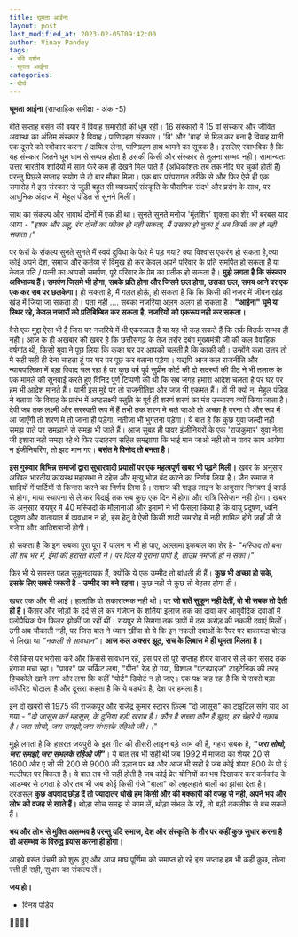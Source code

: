 ```yaml
---
title: घूमता आईना
layout: post
last_modified_at: 2023-02-05T09:42:00
author: Vinay Pandey
tags:
- रवि दर्शन
- घूमता आईना
categories:
- दीर्घ
---
```

**घूमता आईना**
(साप्ताहिक समीक्षा - अंक -5)

बीते सप्ताह बसंत की बयार में विवाह समारोहों की धूम रही। 16 संस्कारों में 15 वां संस्कार और जीवित अवस्था का अंतिम संस्कार है विवाह / पाणिग्रहण संस्कार। 'वि' और 'वाह' से मिल कर बना है विवाह यानी एक दूसरे को स्वीकार करना / दायित्व लेना, पाणिग्रहण हाथ थामने का सूचक है। इसलिए स्वाभविक है कि यह संस्कार जितने धूम धाम से सम्पन्न होता है उसकी किसी और संस्कार से तुलना सम्भव नही। सामान्यतः उत्तर भारतीय शादियों में सात फेरे कम ही देखने मिल पाते हैं (अधिकांशतः तब तक नींद घेर चुकी होती है) परन्तु पिछले सप्ताह संयोग से दो बार मौका मिला। एक बार परंपरागत तरीके से और फिर ऐसे ही एक समारोह में इस संस्कार से जुड़ी बहुत सी व्याख्याएँ संस्कृति के पौराणिक संदर्भ और प्रसंग के साथ, पर आधुनिक अंदाज में, मेहुल पंडित से सुनने मिलीं। 

साथ का संकल्प और भावार्थ दोनों में एक ही था। सुनते सुनते मनोज 'मुंतशिर' शुक्ला का शेर भी बरबस याद आया -
*"इश्क और लहू, रंग दोनों का फीका हो नही सकता,* 
*मैं उसका हो चुका हूं अब किसी का हो नही सकता।"*

पर फेरों के संकल्प सुनते सुनते मैं स्वयं दुविधा के फेरे में पड़ गया? क्या विश्वास एकरंग हो सकता है,क्या कोई अपने देश, समाज और कर्तव्य से विमुख हो कर   केवल अपने परिवार के प्रति समर्पित हो सकता है या केवल पति / पत्नी का आपसी समर्पण, पूरे परिवार के प्रेम का प्रतीक हो सकता है। **मुझे लगता है कि संस्कार अविभाज्य हैं। समर्पण जिसमे भी होगा, सबके प्रति होगा और जिसमे छल होगा, उसका छल, समय आने पर एक एक कर सब पर छलकेगा।** हो सकता है, मैं गलत होऊं, हो सकता है कि  कि किसी की नजर में जीवन खंड खंड में जिया जा सकता हो। पता नही .... सबका नजरिया अलग अलग हो सकता है। **"आईना" घूमे या स्थिर रहे, केवल नजारों को प्रतिबिम्बित कर सकता है, नजरियों को एकरूप नही कर सकता।** 

वैसे एक मुद्दा ऐसा भी है जिस पर नजरिये में भी एकरूपता है या यह भी कह सकते हैं कि तर्क वितर्क सम्भव ही नही। आज के ही अखबार की खबर है कि छत्तीसगढ़ के तेज तर्रार दबंग मुख्यमंत्री जी की कल वैवाहिक वर्षगांठ थी, किसी युवा ने पूछ लिया कि कका घर पर आपकी चलती है कि काकी की। उन्होंने कहा उत्तर तो मै सही सही ही देना चाहता हूं पर घर पर पूछ कर बताना पड़ेगा। यद्यपि आज कल राजनीति और न्यायपालिका में बड़ा विवाद चल रहा है पर कुछ वर्ष पूर्व सुप्रीम कोर्ट की दो सदस्यों की पीठ ने भी तलाक के एक मामले की सुनवाई करते हुए विनिद पूर्ण टिप्पणी की थी कि सब जगह हमारा आदेश चलता है पर घर पर हम भी आदेश मानते हैं। यानी इस मुद्दे पर तो राजनीतिज्ञ और जज भी एकमत हैं। हों भी क्यों न, मेहुल पंडित ने बताया कि विवाह के प्रारंभ में अष्टलक्ष्मी स्तुति के पूर्व ही शरणं शरणं का मंत्र उच्चारण क्यों किया जाता है। देवी जब तक लक्ष्मी और सरस्वती रूप में हैं तभी तक शरण मे चले जाओ तो अच्छा है वरना वो और रूप में आ जाएँगी तो शरण मे तो जाना ही पड़ेगा, नतीजा भी भुगतना पड़ेगा। ये बात है कि कुछ युवा जल्दी नही समझ पाते पर समझाने से समझ भी जाते हैं। आज सुबह ही पावर इंजीनियरों के एक 'राजकुमार' युवा नेता जी इशारा नही समझ रहे थे फिर उदाहरण सहित समझाया कि भाई मान जाओ नही तो न पावर काम आयेगा न इंजीनियरिंग, तो झट मान गए। **बसंत मे विनोद तो बनता है।**

**इस गुरुवार विभिन्न समाजों द्वारा सुधारवादी प्रयासों पर एक महत्वपूर्ण खबर भी पढ़ने मिली।** खबर के अनुसार अखिल भारतीय कायस्थ महासभा ने दहेज और मृत्यु भोज बंद करने का निर्णय लिया है। जैन समाज ने शादियों में पार्टियों से किनारा करने का निर्णय लिया है। समाज की गाइड लाइन के अनुसार निमंत्रण ई कार्ड से होगा, माया स्थापना से ले कर विदाई तक सब कुछ एक दिन में होगा और रात्रि रिसेप्शन नही होगा। खबर के अनुसार रायपुर में 40 मस्जिदों के मौलानाओं और इमामों ने भी फैसला किया है कि वायु प्रदूषण, ध्वनि प्रदूषण और यातायात में व्यवधान न हो, इस हेतु वे ऐसी किसी शादी समारोह में नही शामिल होंगे जहाँ डी जे बजेगा और आतिशबाजी होगी।  

हो सकता है  कि इन सबका पूरा पूरा ₹ पालन न भी हो पाए, अल्लामा इकबाल का शेर है- 
*"मस्जिद तो बना ली शब भर में, ईमां की हरारत वालों ने।*
*पर दिल ये पुराना पापी है, ताउम्र नमाजी हो न सका।"*

फिर भी ये समस्त पहल सुकूनदायक हैं, क्योंकि ये एक उम्मीद तो बांधती ही हैं। **कुछ भी अच्छा हो सके, इसके लिए सबसे जरूरी है - उम्मीद का बने रहना।** कुछ नही से कुछ तो बेहतर होगा ही। 

खबर एक और भी आई। हालांकि वो सकारात्मक नही थी। पर **जो बातें सुकून नही देतीं, वो भी सबक तो देती ही हैं।** कैंसर और जोड़ों के दर्द  से ले कर गंजेपन के शर्तिया इलाज तक का दावा कर आयुर्वेदिक दवाओं में एलोपैथिक पेन किलर झोकीं जा रहीं थीं। रायपुर से सिमगा तक छापों में दस करोड़ की नकली दवाएं मिलीं। ठगी अब चौकाती नही, पर जिस बात ने ध्यान खींचा वो ये कि इन नकली दवाओं के रैपर पर बाकायदा बोल्ड से लिखा था *"नकली से सावधान"*। **आज कल अक्सर झूठ, सच के लिबास मे ही घूमता मिलता है।**

वैसे किस पर भरोसा करें और किससे सावधान रहें, इस पर तो पूरे सप्ताह शेयर बाजार से ले कर संसद  तक हंगामा मचा रहा। "पावर" पर सर्किट लगा,  "ग्रीन" रेड हो गया,  विशाल "एंटरप्राइज" टाइटेनिक की तरह हिचकोले खाने लगा और लगा कि कहीं "पोर्ट" डिपोर्ट न हो जाए। एक पक्ष कह रहा है कि ये सबसे बड़ा कॉर्पोरेट घोटाला है और दूसरा कहता है कि ये षड्यंत्र है, देश पर हमला है। 

इन दो खबरों से 1975 की  राजकपूर और राजेंद्र कुमार स्टारर फ़िल्म "दो जासूस" का टाइटिल साँग याद आ गया - 
*"दो जासूस करें महसूस, के दुनिया बड़ी खराब है।*
*कौन है सच्चा कौन है झूठा, हर चेहरे पे नक़ाब है।*
*जरा सोचो, जरा समझो,जरा संभलके रहिओ जी।।*"

मुझे लगता है कि हसरत जयपुरी के इस गीत की तीसरी लाइन बड़े काम की है, गहरा सबक है, ***"जरा सोचो, जरा समझो,जरा संभलके रहिओ जी"***। ये बात तब भी सही थी जब 1992 में  माजदा का शेयर 20 से 1600 और ए सी सी 200 से 9000 की उड़ान पर था और आज भी सही है जब कोई शेयर 800 के पी ई मल्टीपल पर बिकता है। ये बात तब भी सही होती है जब कोई प्रेत योनियों का भय दिखाकर कर कर्मकांड के आडम्बर से ठगता है और तब भी जब कोई किसी गंजे "बाला" को लहलहाते बालों का झांसा देता है। दरअसल **कुछ अपवाद छोड़ दें तो ज्यादातर धोखे हम किसी और की मक्कारी की वजह से नही, अपने भय और लोभ की वजह से खाते हैं।** थोड़ा सोच समझ से काम लें, थोड़ा संभल के रहें, तो बड़ी तकलीफ से बच सकते हैं। 

**भय और लोभ से मुक्ति असम्भव है परन्तु यदि समाज, देश और संस्कृति के तौर पर कहीं कुछ सुधार करना है तो असम्भव के विरुद्ध प्रयास करना ही होगा।** 

आइये बसंत पंचमी को शुरू हुए और आज माघ पूर्णिमा को समाप्त हो रहे इस सप्ताह हम भी कहीं कुछ, तोला रत्ती ही सही, सुधार का संकल्प लें।

**जय हो।**

- विनय पांडेय

🙏🌷🌷🙏


